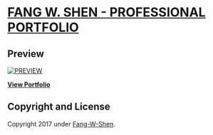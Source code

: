 # [FANG W. SHEN - PROFESSIONAL PORTFOLIO](https://fang-w-shen.github.io/Professional-Portfolio/)

## Preview

[![PREVIEW](https://raw.githubusercontent.com/shenf1/Professional-Portfolio/master/img/accutemp.png)](https://fang-w-shen.github.io/Professional-Portfolio/)

**[View Portfolio](https://fang-w-shen.github.io/Professional-Portfolio/)**


## Copyright and License
Copyright 2017 under [Fang-W-Shen](https://github.com/fang-w-shen).
